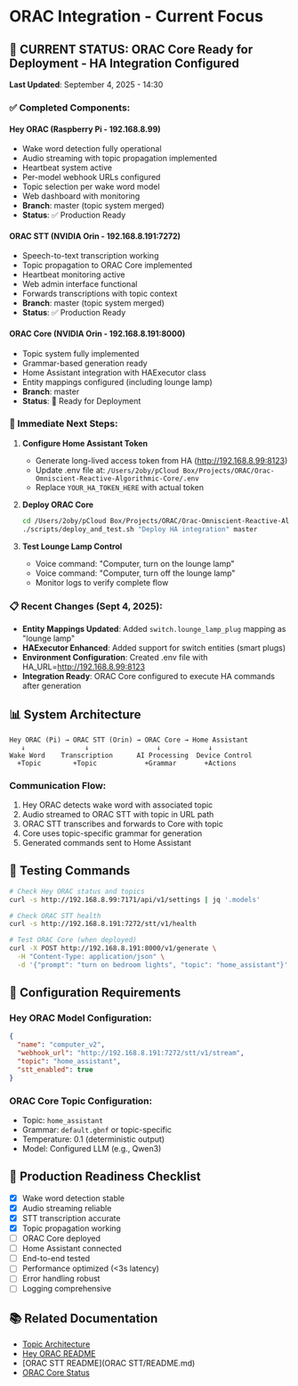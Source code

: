 # ORAC Integration - Current Focus

## 🔄 CURRENT STATUS: ORAC Core Ready for Deployment - HA Integration Configured

**Last Updated**: September 4, 2025 - 14:30

### ✅ Completed Components:

#### **Hey ORAC (Raspberry Pi - 192.168.8.99)**
- Wake word detection fully operational
- Audio streaming with topic propagation implemented
- Heartbeat system active
- Per-model webhook URLs configured
- Topic selection per wake word model
- Web dashboard with monitoring
- **Branch**: master (topic system merged)
- **Status**: ✅ Production Ready

#### **ORAC STT (NVIDIA Orin - 192.168.8.191:7272)**  
- Speech-to-text transcription working
- Topic propagation to ORAC Core implemented
- Heartbeat monitoring active
- Web admin interface functional
- Forwards transcriptions with topic context
- **Branch**: master (topic system merged)
- **Status**: ✅ Production Ready

#### **ORAC Core (NVIDIA Orin - 192.168.8.191:8000)**
- Topic system fully implemented
- Grammar-based generation ready
- Home Assistant integration with HAExecutor class
- Entity mappings configured (including lounge lamp)
- **Branch**: master
- **Status**: 🔧 Ready for Deployment

### 🎯 Immediate Next Steps:

1. **Configure Home Assistant Token**
   - Generate long-lived access token from HA (http://192.168.8.99:8123)
   - Update .env file at: `/Users/2oby/pCloud Box/Projects/ORAC/Orac-Omniscient-Reactive-Algorithmic-Core/.env`
   - Replace `YOUR_HA_TOKEN_HERE` with actual token

2. **Deploy ORAC Core**
   ```bash
   cd /Users/2oby/pCloud Box/Projects/ORAC/Orac-Omniscient-Reactive-Algorithmic-Core
   ./scripts/deploy_and_test.sh "Deploy HA integration" master
   ```

3. **Test Lounge Lamp Control**
   - Voice command: "Computer, turn on the lounge lamp"
   - Voice command: "Computer, turn off the lounge lamp"
   - Monitor logs to verify complete flow

### 📋 Recent Changes (Sept 4, 2025):

- **Entity Mappings Updated**: Added `switch.lounge_lamp_plug` mapping as "lounge lamp"
- **HAExecutor Enhanced**: Added support for switch entities (smart plugs)
- **Environment Configuration**: Created .env file with HA_URL=http://192.168.8.99:8123
- **Integration Ready**: ORAC Core configured to execute HA commands after generation

## 📊 System Architecture

```
Hey ORAC (Pi) → ORAC STT (Orin) → ORAC Core → Home Assistant
   ↓               ↓                 ↓            ↓
Wake Word    Transcription      AI Processing  Device Control
  +Topic        +Topic            +Grammar       +Actions
```

### Communication Flow:
1. Hey ORAC detects wake word with associated topic
2. Audio streamed to ORAC STT with topic in URL path
3. ORAC STT transcribes and forwards to Core with topic
4. Core uses topic-specific grammar for generation
5. Generated commands sent to Home Assistant

## 🧪 Testing Commands

```bash
# Check Hey ORAC status and topics
curl -s http://192.168.8.99:7171/api/v1/settings | jq '.models'

# Check ORAC STT health
curl -s http://192.168.8.191:7272/stt/v1/health

# Test ORAC Core (when deployed)
curl -X POST http://192.168.8.191:8000/v1/generate \
  -H "Content-Type: application/json" \
  -d '{"prompt": "turn on bedroom lights", "topic": "home_assistant"}'
```

## 📝 Configuration Requirements

### Hey ORAC Model Configuration:
```json
{
  "name": "computer_v2",
  "webhook_url": "http://192.168.8.191:7272/stt/v1/stream",
  "topic": "home_assistant",
  "stt_enabled": true
}
```

### ORAC Core Topic Configuration:
- Topic: `home_assistant`
- Grammar: `default.gbnf` or topic-specific
- Temperature: 0.1 (deterministic output)
- Model: Configured LLM (e.g., Qwen3)

## 🚀 Production Readiness Checklist

- [x] Wake word detection stable
- [x] Audio streaming reliable
- [x] STT transcription accurate
- [x] Topic propagation working
- [ ] ORAC Core deployed
- [ ] Home Assistant connected
- [ ] End-to-end tested
- [ ] Performance optimized (<3s latency)
- [ ] Error handling robust
- [ ] Logging comprehensive

## 📚 Related Documentation

- [Topic Architecture](Topic/TOPIC_ARCHITECTURE.md)
- [Hey ORAC README](Hey_Orac/README.md)
- [ORAC STT README](ORAC STT/README.md)
- [ORAC Core Status](ORAC_CORE_STATUS.md)